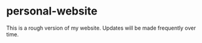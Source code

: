 # personal-website
This is a rough version of my website. Updates will be made frequently over time.
